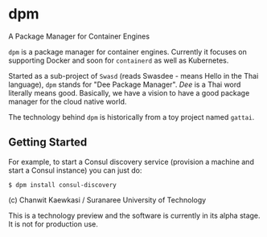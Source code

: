 # dpm
A Package Manager for Container Engines

`dpm` is a package manager for container engines.
Currently it focuses on supporting Docker and soon for `containerd` as well as Kubernetes.

Started as a sub-project of `Swasd` (reads Swasdee - means Hello in the Thai language),
`dpm` stands for "Dee Package Manager". *Dee* is a Thai word literally means good.
Basically, we have a vision to have a good package manager for the cloud native world.

The technology behind `dpm` is historically from a toy project named `gattai`.

## Getting Started

For example, to start a Consul discovery service (provision a machine and start a Consul instance) 
you can just do:

`$ dpm install consul-discovery`

(c) Chanwit Kaewkasi / Suranaree University of Technology

This is a technology preview and the software is currently in its alpha stage.
It is not for production use.

